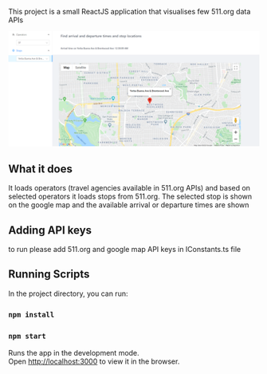 This project is a small ReactJS application that visualises few 511.org data APIs

![App Image](/public/app.png)

## What it does

It loads operators (travel agencies available in 511.org APIs) and based on selected operators it loads stops from 511.org. The selected stop is shown on the google map and the available arrival or departure times are shown 

## Adding API keys

to run please add 511.org and google map API keys in IConstants.ts file

## Running Scripts

In the project directory, you can run:

### `npm install`
### `npm start`

Runs the app in the development mode.<br />
Open [http://localhost:3000](http://localhost:3000) to view it in the browser.

